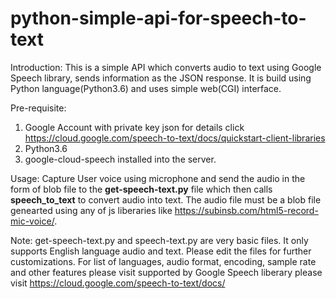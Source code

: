 # python-simple-api-for-speech-to-text

Introduction: This is a simple API which converts audio to text using Google Speech library, sends information as the JSON response. It is build using Python language(Python3.6) and uses simple web(CGI) interface.

Pre-requisite:
 1. Google Account with private key json for details click https://cloud.google.com/speech-to-text/docs/quickstart-client-libraries
 2. Python3.6
 3. google-cloud-speech installed into the server.
 
Usage: Capture User voice using microphone and send the audio in the form of blob file to the **get-speech-text.py** file which then calls **speech_to_text** to convert audio into text. The audio file must be a blob file genearted using any of js liberaries like https://subinsb.com/html5-record-mic-voice/.

Note: get-speech-text.py and speech-text.py are very basic files. It only supports English language audio and text. Please edit the files for further customizations. For list of languages, audio format, encoding, sample rate and other features please visit supported by Google Speech liberary please visit https://cloud.google.com/speech-to-text/docs/
